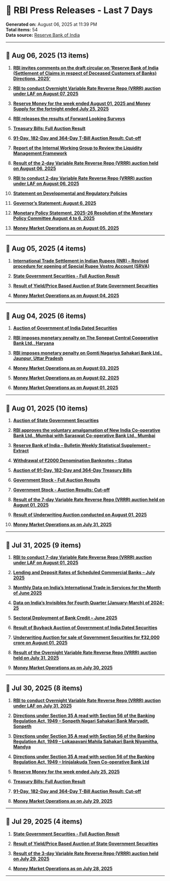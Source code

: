 # 🏦 RBI Press Releases - Last 7 Days

**Generated on:** August 06, 2025 at 11:39 PM  
**Total items:** 54  
**Data source:** [Reserve Bank of India](https://www.rbi.org.in)

---

## 📅 Aug 06, 2025 (13 items)

1. **[RBI invites comments on the draft circular on ‘Reserve Bank of India (Settlement of Claims in respect of Deceased Customers of Banks) Directions, 2025’](https://www.rbi.org.in/Scripts/BS_PressReleaseDisplay.aspx?prid=60968)**

2. **[RBI to conduct Overnight Variable Rate Reverse Repo (VRRR) auction under LAF on August 07, 2025](https://www.rbi.org.in/Scripts/BS_PressReleaseDisplay.aspx?prid=60967)**

3. **[Reserve Money for the week ended August 01, 2025 and Money Supply for the fortnight ended July 25, 2025](https://www.rbi.org.in/Scripts/BS_PressReleaseDisplay.aspx?prid=60966)**

4. **[RBI releases the results of Forward Looking Surveys](https://www.rbi.org.in/Scripts/BS_PressReleaseDisplay.aspx?prid=60965)**

5. **[Treasury Bills: Full Auction Result](https://www.rbi.org.in/Scripts/BS_PressReleaseDisplay.aspx?prid=60921)**

6. **[91-Day, 182-Day and 364-Day T-Bill Auction Result: Cut-off](https://www.rbi.org.in/Scripts/BS_PressReleaseDisplay.aspx?prid=60920)**

7. **[Report of the Internal Working Group to Review the Liquidity Management Framework](https://www.rbi.org.in/Scripts/BS_PressReleaseDisplay.aspx?prid=60963)**

8. **[Result of the 2-day Variable Rate Reverse Repo (VRRR) auction held on August 06, 2025](https://www.rbi.org.in/Scripts/BS_PressReleaseDisplay.aspx?prid=60961)**

9. **[RBI to conduct 2-day Variable Rate Reverse Repo (VRRR) auction under LAF on August 06, 2025](https://www.rbi.org.in/Scripts/BS_PressReleaseDisplay.aspx?prid=60960)**

10. **[Statement on Developmental and Regulatory Policies](https://www.rbi.org.in/Scripts/BS_PressReleaseDisplay.aspx?prid=60959)**

11. **[Governor’s Statement: August 6, 2025](https://www.rbi.org.in/Scripts/BS_PressReleaseDisplay.aspx?prid=60958)**

12. **[Monetary Policy Statement, 2025-26 Resolution of the Monetary Policy Committee August 4 to 6, 2025](https://www.rbi.org.in/Scripts/BS_PressReleaseDisplay.aspx?prid=60957)**

13. **[Money Market Operations as on August 05, 2025](https://www.rbi.org.in/Scripts/BS_PressReleaseDisplay.aspx?prid=60956)**

---

## 📅 Aug 05, 2025 (4 items)

1. **[International Trade Settlement in Indian Rupees (INR) – Revised procedure for opening of Special Rupee Vostro Account (SRVA)](https://www.rbi.org.in/Scripts/BS_PressReleaseDisplay.aspx?prid=60955)**

2. **[State Government Securities - Full Auction Result](https://www.rbi.org.in/Scripts/BS_PressReleaseDisplay.aspx?prid=60918)**

3. **[Result of Yield/Price Based Auction of State Government Securities](https://www.rbi.org.in/Scripts/BS_PressReleaseDisplay.aspx?prid=60917)**

4. **[Money Market Operations as on August 04, 2025](https://www.rbi.org.in/Scripts/BS_PressReleaseDisplay.aspx?prid=60952)**

---

## 📅 Aug 04, 2025 (6 items)

1. **[Auction of Government of India Dated Securities](https://www.rbi.org.in/Scripts/BS_PressReleaseDisplay.aspx?prid=60951)**

2. **[RBI imposes monetary penalty on The Sonepat Central Cooperative  Bank Ltd., Haryana](https://www.rbi.org.in/Scripts/BS_PressReleaseDisplay.aspx?prid=60950)**

3. **[RBI imposes monetary penalty on Gomti Nagariya Sahakari Bank Ltd., Jaunpur, Uttar Pradesh](https://www.rbi.org.in/Scripts/BS_PressReleaseDisplay.aspx?prid=60949)**

4. **[Money Market Operations as on August 03, 2025](https://www.rbi.org.in/Scripts/BS_PressReleaseDisplay.aspx?prid=60948)**

5. **[Money Market Operations as on August 02, 2025](https://www.rbi.org.in/Scripts/BS_PressReleaseDisplay.aspx?prid=60947)**

6. **[Money Market Operations as on August 01, 2025](https://www.rbi.org.in/Scripts/BS_PressReleaseDisplay.aspx?prid=60946)**

---

## 📅 Aug 01, 2025 (10 items)

1. **[Auction of State Government Securities](https://www.rbi.org.in/Scripts/BS_PressReleaseDisplay.aspx?prid=60945)**

2. **[RBI approves the voluntary amalgamation of New India Co-operative Bank Ltd., Mumbai with Saraswat Co-operative Bank Ltd., Mumbai](https://www.rbi.org.in/Scripts/BS_PressReleaseDisplay.aspx?prid=60944)**

3. **[Reserve Bank of India – Bulletin Weekly Statistical Supplement – Extract](https://www.rbi.org.in/Scripts/BS_PressReleaseDisplay.aspx?prid=60942)**

4. **[Withdrawal of ₹2000 Denomination Banknotes – Status](https://www.rbi.org.in/Scripts/BS_PressReleaseDisplay.aspx?prid=60941)**

5. **[Auction of 91-Day, 182-Day and 364-Day Treasury Bills](https://www.rbi.org.in/Scripts/BS_PressReleaseDisplay.aspx?prid=60943)**

6. **[Government Stock - Full Auction Results](https://www.rbi.org.in/Scripts/BS_PressReleaseDisplay.aspx?prid=60940)**

7. **[Government Stock - Auction Results: Cut-off](https://www.rbi.org.in/Scripts/BS_PressReleaseDisplay.aspx?prid=60939)**

8. **[Result of the 7-day Variable Rate Reverse Repo (VRRR) auction held on August 01, 2025](https://www.rbi.org.in/Scripts/BS_PressReleaseDisplay.aspx?prid=60938)**

9. **[Result of Underwriting Auction conducted on August 01, 2025](https://www.rbi.org.in/Scripts/BS_PressReleaseDisplay.aspx?prid=60937)**

10. **[Money Market Operations as on July 31, 2025](https://www.rbi.org.in/Scripts/BS_PressReleaseDisplay.aspx?prid=60936)**

---

## 📅 Jul 31, 2025 (9 items)

1. **[RBI to conduct 7-day Variable Rate Reverse Repo (VRRR) auction under LAF on August 01, 2025](https://www.rbi.org.in/Scripts/BS_PressReleaseDisplay.aspx?prid=60935)**

2. **[Lending and Deposit Rates of Scheduled Commercial Banks – July 2025](https://www.rbi.org.in/Scripts/BS_PressReleaseDisplay.aspx?prid=60934)**

3. **[Monthly Data on India’s International Trade in Services  for the Month of June 2025](https://www.rbi.org.in/Scripts/BS_PressReleaseDisplay.aspx?prid=60932)**

4. **[Data on India’s Invisibles for Fourth Quarter (January-March) of 2024-25](https://www.rbi.org.in/Scripts/BS_PressReleaseDisplay.aspx?prid=60933)**

5. **[Sectoral Deployment of Bank Credit – June 2025](https://www.rbi.org.in/Scripts/BS_PressReleaseDisplay.aspx?prid=60931)**

6. **[Result of Buyback Auction of Government of India Dated Securities](https://www.rbi.org.in/Scripts/BS_PressReleaseDisplay.aspx?prid=60930)**

7. **[Underwriting Auction for sale of Government Securities for ₹32,000 crore on August 01, 2025](https://www.rbi.org.in/Scripts/BS_PressReleaseDisplay.aspx?prid=60929)**

8. **[Result of the Overnight Variable Rate Reverse Repo (VRRR) auction held on July 31, 2025](https://www.rbi.org.in/Scripts/BS_PressReleaseDisplay.aspx?prid=60928)**

9. **[Money Market Operations as on July 30, 2025](https://www.rbi.org.in/Scripts/BS_PressReleaseDisplay.aspx?prid=60927)**

---

## 📅 Jul 30, 2025 (8 items)

1. **[RBI to conduct Overnight Variable Rate Reverse Repo (VRRR) auction under LAF on July 31, 2025](https://www.rbi.org.in/Scripts/BS_PressReleaseDisplay.aspx?prid=60926)**

2. **[Directions under Section 35 A read with Section 56 of the Banking Regulation Act, 1949 – Sonpeth Nagari Sahakari Bank Maryadit, Sonpeth](https://www.rbi.org.in/Scripts/BS_PressReleaseDisplay.aspx?prid=60925)**

3. **[Directions under Section 35 A read with Section 56 of the Banking Regulation Act, 1949 – Lokapavani Mahila Sahakari Bank Niyamitha, Mandya](https://www.rbi.org.in/Scripts/BS_PressReleaseDisplay.aspx?prid=60924)**

4. **[Directions under Section 35 A read with section 56 of the Banking Regulation Act, 1949 – Irinjalakuda Town Co-operative Bank Ltd](https://www.rbi.org.in/Scripts/BS_PressReleaseDisplay.aspx?prid=60923)**

5. **[Reserve Money for the week ended July 25, 2025](https://www.rbi.org.in/Scripts/BS_PressReleaseDisplay.aspx?prid=60922)**

6. **[Treasury Bills: Full Auction Result](https://www.rbi.org.in/Scripts/BS_PressReleaseDisplay.aspx?prid=60921)**

7. **[91-Day, 182-Day and 364-Day T-Bill Auction Result: Cut-off](https://www.rbi.org.in/Scripts/BS_PressReleaseDisplay.aspx?prid=60920)**

8. **[Money Market Operations as on July 29, 2025](https://www.rbi.org.in/Scripts/BS_PressReleaseDisplay.aspx?prid=60919)**

---

## 📅 Jul 29, 2025 (4 items)

1. **[State Government Securities - Full Auction Result](https://www.rbi.org.in/Scripts/BS_PressReleaseDisplay.aspx?prid=60918)**

2. **[Result of Yield/Price Based Auction of State Government Securities](https://www.rbi.org.in/Scripts/BS_PressReleaseDisplay.aspx?prid=60917)**

3. **[Result of the 3-day Variable Rate Reverse Repo (VRRR) auction held on July 29, 2025](https://www.rbi.org.in/Scripts/BS_PressReleaseDisplay.aspx?prid=60916)**

4. **[Money Market Operations as on July 28, 2025](https://www.rbi.org.in/Scripts/BS_PressReleaseDisplay.aspx?prid=60915)**

---

